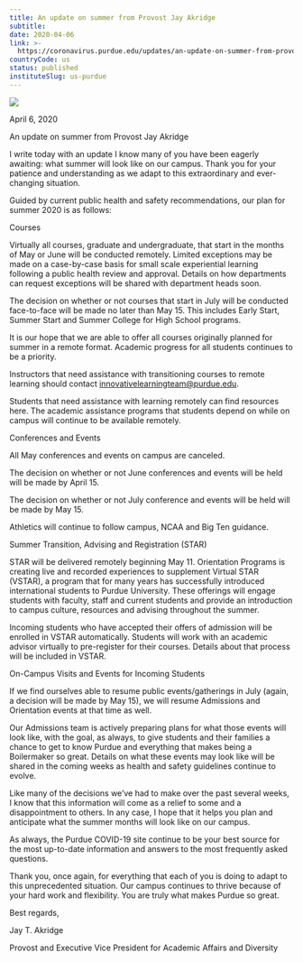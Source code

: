 ```yaml
---
title: An update on summer from Provost Jay Akridge
subtitle: 
date: 2020-04-06
link: >-
  https://coronavirus.purdue.edu/updates/an-update-on-summer-from-provost-jay-akridge/
countryCode: us
status: published
instituteSlug: us-purdue
---
```

![](https://coronavirus.purdue.edu/app/uploads/2020/04/cropped-purdue-signature-mark-full.png)

April 6, 2020

An update on summer from Provost Jay Akridge

I write today with an update I know many of you have been eagerly awaiting: what summer will look like on our campus. Thank you for your patience and understanding as we adapt to this extraordinary and ever-changing situation.

Guided by current public health and safety recommendations, our plan for summer 2020 is as follows:

Courses

Virtually all courses, graduate and undergraduate, that start in the months of May or June will be conducted remotely. Limited exceptions may be made on a case-by-case basis for small scale experiential learning following a public health review and approval. Details on how departments can request exceptions will be shared with department heads soon.

The decision on whether or not courses that start in July will be conducted face-to-face will be made no later than May 15. This includes Early Start, Summer Start and Summer College for High School programs.

It is our hope that we are able to offer all courses originally planned for summer in a remote format. Academic progress for all students continues to be a priority.

Instructors that need assistance with transitioning courses to remote learning should contact innovativelearningteam@purdue.edu.

Students that need assistance with learning remotely can find resources here. The academic assistance programs that students depend on while on campus will continue to be available remotely.

Conferences and Events

All May conferences and events on campus are canceled.

The decision on whether or not June conferences and events will be held will be made by April 15.

The decision on whether or not July conference and events will be held will be made by May 15.

Athletics will continue to follow campus, NCAA and Big Ten guidance.

Summer Transition, Advising and Registration (STAR)

STAR will be delivered remotely beginning May 11. Orientation Programs is creating live and recorded experiences to supplement Virtual STAR (VSTAR), a program that for many years has successfully introduced international students to Purdue University. These offerings will engage students with faculty, staff and current students and provide an introduction to campus culture, resources and advising throughout the summer.

Incoming students who have accepted their offers of admission will be enrolled in VSTAR automatically. Students will work with an academic advisor virtually to pre-register for their courses. Details about that process will be included in VSTAR.

On-Campus Visits and Events for Incoming Students

If we find ourselves able to resume public events/gatherings in July (again, a decision will be made by May 15), we will resume Admissions and Orientation events at that time as well.

Our Admissions team is actively preparing plans for what those events will look like, with the goal, as always, to give students and their families a chance to get to know Purdue and everything that makes being a Boilermaker so great. Details on what these events may look like will be shared in the coming weeks as health and safety guidelines continue to evolve.

Like many of the decisions we’ve had to make over the past several weeks, I know that this information will come as a relief to some and a disappointment to others. In any case, I hope that it helps you plan and anticipate what the summer months will look like on our campus.

As always, the Purdue COVID-19 site continue to be your best source for the most up-to-date information and answers to the most frequently asked questions.

Thank you, once again, for everything that each of you is doing to adapt to this unprecedented situation. Our campus continues to thrive because of your hard work and flexibility. You are truly what makes Purdue so great.

Best regards,

Jay T. Akridge

Provost and Executive Vice President for Academic Affairs and Diversity